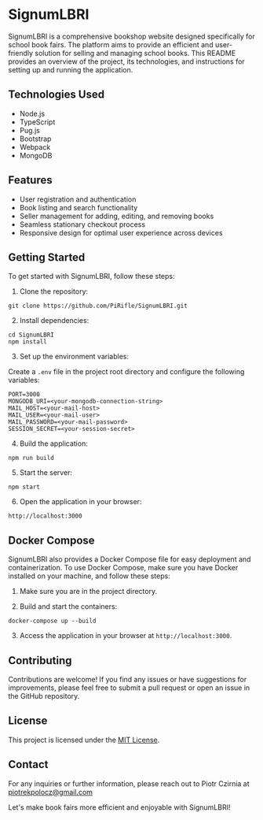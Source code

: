 # SignumLBRI

SignumLBRI is a comprehensive bookshop website designed specifically for school book fairs. The platform aims to provide an efficient and user-friendly solution for selling and managing school books. This README provides an overview of the project, its technologies, and instructions for setting up and running the application.

## Technologies Used

- Node.js
- TypeScript
- Pug.js
- Bootstrap
- Webpack
- MongoDB

## Features

- User registration and authentication
- Book listing and search functionality
- Seller management for adding, editing, and removing books
- Seamless stationary checkout process
- Responsive design for optimal user experience across devices

## Getting Started

To get started with SignumLBRI, follow these steps:

1. Clone the repository:

```
git clone https://github.com/PiRifle/SignumLBRI.git
```

2. Install dependencies:

```
cd SignumLBRI
npm install
```

3. Set up the environment variables:

Create a `.env` file in the project root directory and configure the following variables:

```
PORT=3000
MONGODB_URI=<your-mongodb-connection-string>
MAIL_HOST=<your-mail-host>
MAIL_USER=<your-mail-user>
MAIL_PASSWORD=<your-mail-password>
SESSION_SECRET=<your-session-secret>
```

4. Build the application:

```
npm run build
```

5. Start the server:

```
npm start
```

6. Open the application in your browser:

```
http://localhost:3000
```

## Docker Compose

SignumLBRI also provides a Docker Compose file for easy deployment and containerization. To use Docker Compose, make sure you have Docker installed on your machine, and follow these steps:

1. Make sure you are in the project directory.

2. Build and start the containers:

```shell
docker-compose up --build
```

3. Access the application in your browser at `http://localhost:3000`.


## Contributing

Contributions are welcome! If you find any issues or have suggestions for improvements, please feel free to submit a pull request or open an issue in the GitHub repository.

## License

This project is licensed under the [MIT License](LICENSE).

## Contact

For any inquiries or further information, please reach out to Piotr Czirnia at piotrekpolocz@gmail.com

Let's make book fairs more efficient and enjoyable with SignumLBRI!